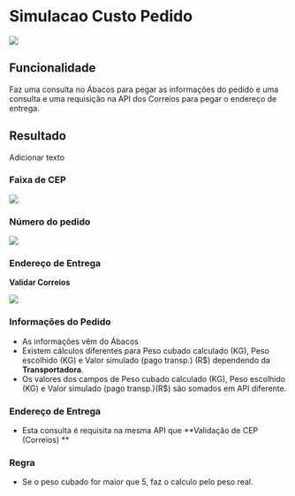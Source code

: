# Simulacao Custo Pedido

![](http://developers.connectparts.com.br/imagens/simulacaoCustoFretePedido01.png)

## Funcionalidade

Faz uma consulta no Ábacos para pegar as informações do pedido e uma consulta e uma requisição na API dos Correios para pegar o endereço de entrega.

## Resultado

Adicionar texto

### Faixa de CEP

![](http://developers.connectparts.com.br/imagens/simulacaoCustoFretePedido02.png)

### Número do pedido

![](http://developers.connectparts.com.br/imagens/simulacaoCustoFretePedido03.png)

### Endereço de Entrega

**Validar Correios**

![](http://developers.connectparts.com.br/imagens/simulacaoCustoFretePedido04.png)

### Informações do Pedido

* As informações vêm do Ábacos
* Existem cálculos diferentes para Peso cubado calculado \(KG\), Peso escolhido \(KG\) e Valor simulado \(pago transp.\) \(R$\) dependendo da **Transportadora**.
* Os valores dos campos de Peso cubado calculado \(KG\), Peso escolhido \(KG\) e Valor simulado \(pago transp.\)\(R$\) são somados em API diferente.

### Endereço de Entrega

* Esta consulta é requisita na mesma API que **Validação de CEP \(Correios\) **

### Regra

* Se o peso cubado for maior que 5, faz o calculo pelo peso real.

